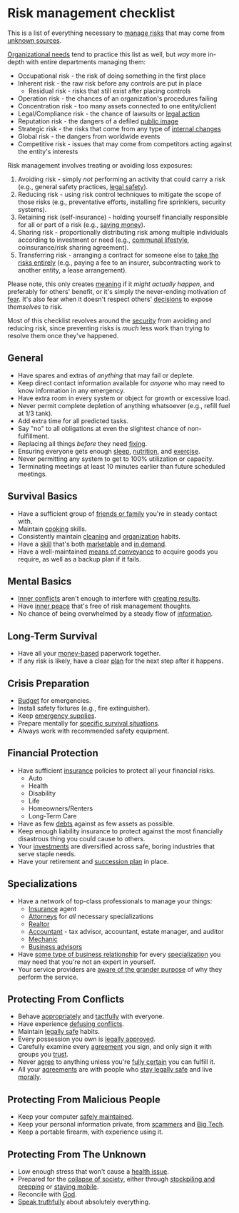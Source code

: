 
# Risk management checklist

This is a list of everything necessary to [manage risks](safety.md) that may come from [unknown sources](unknown.md).

[Organizational needs](mgmt-1_why.md) tend to practice this list as well, but *way* more in-depth with entire departments managing them:

- Occupational risk - the risk of doing something in the first place
- Inherent risk - the raw risk before any controls are put in place
  - Residual risk - risks that still exist after placing controls
- Operation risk - the chances of an organization's procedures failing
- Concentration risk - too many assets connected to one entity/client
- Legal/Compliance risk - the chance of lawsuits or [legal action](legal-safety.md)
- Reputation risk - the dangers of a defiled [public image](image.md)
- Strategic risk - the risks that come from any type of [internal changes](mgmt-7_changes.md)
- Global risk - the dangers from worldwide events
- Competitive risk - issues that may come from competitors acting against the entity's interests

Risk management involves treating or avoiding loss exposures:

1. Avoiding risk - simply *not* performing an activity that could carry a risk (e.g., general safety practices, [legal safety](legal-safety.md)).
2. Reducing risk - using risk control techniques to mitigate the scope of those risks (e.g., preventative efforts, installing fire sprinklers, security systems).
3. Retaining risk (self-insurance) - holding yourself financially responsible for all or part of a risk (e.g., [saving money](money-4_spending.md)).
4. Sharing risk - proportionally distributing risk among multiple individuals according to investment or need (e.g., [communal lifestyle](home-homestead.md), coinsurance/risk sharing agreement).
5. Transferring risk - arranging a contract for someone else to [take the risks entirely](money-insurance.md) (e.g., paying a fee to an insurer, subcontracting work to another entity, a lease arrangement).

Please note, this only creates [meaning](meaning.md) if it *might actually happen*, and preferably for others' benefit, or it's simply the never-ending motivation of [fear](mind-feelings-fear.md). It's also fear when it doesn't respect others' [decisions](decisions.md) to expose *themselves* to risk.

Most of this checklist revolves around the [security](safety-security.md) from avoiding and reducing risk, since preventing risks is *much* less work than trying to resolve them once they've happened.

## General

- Have spares and extras of *anything* that may fail or deplete.
- Keep direct contact information available for *anyone* who may need to know information in any emergency.
- Have extra room in every system or object for growth or excessive load.
- Never permit complete depletion of anything whatsoever (e.g., refill fuel at 1/3 tank).
- Add extra time for all predicted tasks.
- Say "no" to all obligations at even the slightest chance of non-fulfillment.
- Replacing all things *before* they need [fixing](fix.md).
- Ensuring everyone gets enough [sleep](sleep.md), [nutrition](body-2_diet.md), and [exercise](body-3_exercise.md).
- Never permitting any system to get to 100% utilization or capacity.
- Terminating meetings at least 10 minutes earlier than future scheduled meetings.

## Survival Basics

- Have a sufficient group of [friends or family](people-4_friends.md) you're in steady contact with.
- Maintain [cooking](cooking.md) skills.
- Consistently maintain [cleaning](home-housekeeping.md) and [organization](organization.md) habits.
- Have a [skill](jobs-1_why.md) that's both [marketable](marketing.md) and [in demand](economics.md).
- Have a well-maintained [means of conveyance](autos.md) to acquire goods you require, as well as a backup plan if it fails.

## Mental Basics

- [Inner conflicts](conflicts-inner.md) aren't enough to interfere with [creating results](results.md).
- Have [inner peace](mind-feelings-happiness.md) that's free of risk management thoughts.
- No chance of being overwhelmed by a steady flow of [information](information.md).

## Long-Term Survival

- Have all your [money-based](accounting.md) paperwork together.
- If any risk is likely, have a clear [plan](imagination.md) for the next step after it happens.

## Crisis Preparation

- [Budget](money-3_budget.md) for emergencies.
- Install safety fixtures (e.g., fire extinguisher).
- Keep [emergency supplies](hardship-disaster-checklist.md).
- Prepare mentally for [specific survival situations](hardship-disaster-survival.md).
- Always work with recommended safety equipment.

## Financial Protection

- Have sufficient [insurance](money-insurance.md) policies to protect all your financial risks.
  - Auto
  - Health
  - Disability
  - Life
  - Homeowners/Renters
  - Long-Term Care
- Have as few [debts](money-2_debt.md) against as few assets as possible.
- Keep enough liability insurance to protect against the most financially disastrous thing you could cause to others.
- Your [investments](money-investing.md) are diversified across safe, boring industries that serve staple needs.
- Have your retirement and [succession plan](hardship-death.md) in place.

## Specializations

- Have a network of top-class professionals to manage your things:
  - [Insurance](money-insurance.md) agent
  - [Attorneys](legal-safety.md) for *all* necessary specializations
  - [Realtor](home-buysell.md)
  - [Accountant](accounting.md) - tax advisor, accountant, estate manager, and auditor
  - [Mechanic](autos.md)
  - [Business advisors](mgmt-1_why.md)
- Have [some type of business relationship](professionals.md) for every [specialization](jobs-specialization.md) you may need that you're not an expert in yourself.
- Your service providers are [aware of the grander purpose](https://gainedin.site/idiot/) of why they perform the service.

## Protecting From Conflicts

- Behave [appropriately](people-rules.md) and [tactfully](people-3_respect.md) with everyone.
- Have experience [defusing conflicts](people-5_conflicts.md).
- Maintain [legally safe](legal-safety.md) habits.
- Every possession you own is [legally approved](legal-doctrines.md).
- Carefully examine every [agreement](people-contracts.md) you sign, and only sign it with groups you [trust](understanding-certainty.md).
- Never [agree](people-contracts.md) to anything unless you're [fully certain](understanding-certainty.md) you can fulfill it.
- All your [agreements](people-contracts.md) are with people who [stay legally safe](legal-safety.md) and live [morally](morality.md).

## Protecting From Malicious People

- Keep your computer [safely maintained](computers-cysec.md).
- Keep your personal information private, from [scammers](social-engineering.md) and [Big Tech](faang.md).
- Keep a portable firearm, with experience using it.

## Protecting From The Unknown

- Low enough stress that won't cause a [health issue](body-4_health.md).
- Prepared for the [collapse of society](hardship-disaster-2), either through [stockpiling and prepping](hardship-disaster-3_long-stay.md) or [staying mobile](hardship-disaster-3_long-go.md).
- Reconcile with [God](god.md).
- [Speak truthfully](people-lying.md) about absolutely everything.
